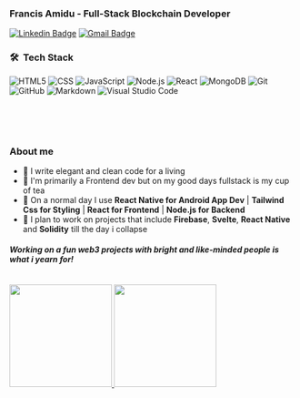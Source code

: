 
### Francis Amidu - Full-Stack Blockchain Developer 

[![Linkedin Badge](https://img.shields.io/badge/-Francis_Amidu-blue?style=flat-square&logo=Linkedin&logoColor=white&link=https://www.linkedin.com/in/francis-amidu-50b6ba16b/)](https://www.linkedin.com/in/francis-amidu-50b6ba16b) [![Gmail Badge](https://img.shields.io/badge/-francisamidu124@gmail.com-c14438?style=flat-square&logo=Gmail&logoColor=white&link=mailto:francisamidu124@gmail.com)](mailto:francisamidu124@gmail.com)


<h3> 🛠 &nbsp;Tech Stack</h3>

  ![HTML5](https://img.shields.io/badge/-HTML5-333333?style=for-the-badge&logo=HTML5)
  ![CSS](https://img.shields.io/badge/-CSS-333333?style=for-the-badge&logo=CSS3&logoColor=1572B6)
  ![JavaScript](https://img.shields.io/badge/-JavaScript-333333?style=for-the-badge&logo=javascript)
  ![Node.js](https://img.shields.io/badge/-Node.js-333333?style=for-the-badge&logo=node.js) 
  ![React](https://img.shields.io/badge/-React-333333?style=for-the-badge&logo=react)
  ![MongoDB](https://img.shields.io/badge/-MongoDB-333333?style=for-the-badge&logo=mongodb)
  ![Git](https://img.shields.io/badge/-Git-333333?style=for-the-badge&logo=git)
  ![GitHub](https://img.shields.io/badge/-GitHub-333333?style=for-the-badge&logo=github)
  ![Markdown](https://img.shields.io/badge/-Markdown-333333?style=for-the-badge&logo=markdown)
  ![Visual Studio Code](https://img.shields.io/badge/-Visual%20Studio%20Code-333333?style=for-the-badge&logo=visual-studio-code&logoColor=007ACC)
  
  </br></br></br>
### About me
- 🔭 I write elegant and clean code for a living
- 🔭 I'm primarily a Frontend dev but on my good days fullstack is my cup of tea
- 🔭 On a normal day I use **React Native for Android App Dev** | **Tailwind Css for Styling** | **React for Frontend** | **Node.js for Backend**
- 🔭 I plan to work on projects that include **Firebase**, **Svelte**, **React Native** and **Solidity** till the day i collapse


#### *Working on a fun web3 projects with bright and like-minded people is what i yearn for!*

<br/>

<a href="https://github.com/AVS1508">
  <img height="180em" src="https://github-readme-stats.vercel.app/api?username=francisamidu&theme=buefy&show_icons=true" />
  <img height="180em" src="https://github-readme-stats.vercel.app/api/top-langs/?username=francisamidu&theme=buefy&layout=compact" />
</a>
